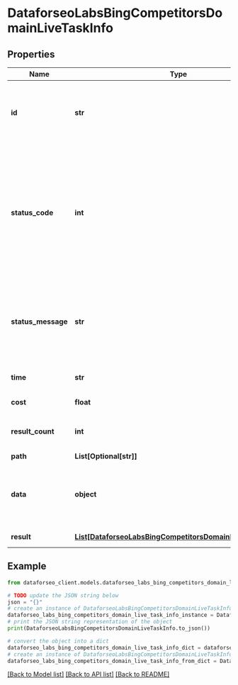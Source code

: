 # DataforseoLabsBingCompetitorsDomainLiveTaskInfo


## Properties

Name | Type | Description | Notes
------------ | ------------- | ------------- | -------------
**id** | **str** | task identifier unique task identifier in our system in the UUID format | [optional] 
**status_code** | **int** | status code of the task generated by DataForSEO, can be within the following range: 10000-60000 you can find the full list of the response codes here | [optional] 
**status_message** | **str** | informational message of the task you can find the full list of general informational messages here | [optional] 
**time** | **str** | execution time, seconds | [optional] 
**cost** | **float** | total tasks cost, USD | [optional] 
**result_count** | **int** | number of elements in the result array | [optional] 
**path** | **List[Optional[str]]** | URL path | [optional] 
**data** | **object** | contains the same parameters that you specified in the POST request | [optional] 
**result** | [**List[DataforseoLabsBingCompetitorsDomainLiveResultInfo]**](DataforseoLabsBingCompetitorsDomainLiveResultInfo.md) | array of results | [optional] 

## Example

```python
from dataforseo_client.models.dataforseo_labs_bing_competitors_domain_live_task_info import DataforseoLabsBingCompetitorsDomainLiveTaskInfo

# TODO update the JSON string below
json = "{}"
# create an instance of DataforseoLabsBingCompetitorsDomainLiveTaskInfo from a JSON string
dataforseo_labs_bing_competitors_domain_live_task_info_instance = DataforseoLabsBingCompetitorsDomainLiveTaskInfo.from_json(json)
# print the JSON string representation of the object
print(DataforseoLabsBingCompetitorsDomainLiveTaskInfo.to_json())

# convert the object into a dict
dataforseo_labs_bing_competitors_domain_live_task_info_dict = dataforseo_labs_bing_competitors_domain_live_task_info_instance.to_dict()
# create an instance of DataforseoLabsBingCompetitorsDomainLiveTaskInfo from a dict
dataforseo_labs_bing_competitors_domain_live_task_info_from_dict = DataforseoLabsBingCompetitorsDomainLiveTaskInfo.from_dict(dataforseo_labs_bing_competitors_domain_live_task_info_dict)
```
[[Back to Model list]](../README.md#documentation-for-models) [[Back to API list]](../README.md#documentation-for-api-endpoints) [[Back to README]](../README.md)


